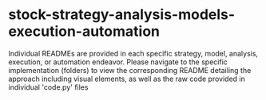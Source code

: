 # stock-strategy-analysis-models-execution-automation


Individual READMEs are provided in each specific strategy, model, analysis, execution, or automation endeavor. Please navigate to the specific implementation (folders) to view the corresponding README detailing the approach including visual elements, as well as the raw code provided in individual 'code.py' files 
